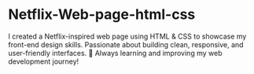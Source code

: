 # Netflix-Web-page-html-css
I created a Netflix-inspired web page using HTML &amp; CSS to showcase my front-end design skills. Passionate about building clean, responsive, and user-friendly interfaces. 🚀 Always learning and improving my web development journey!
